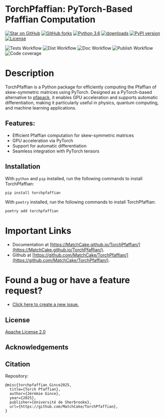 # TorchPfaffian: PyTorch-Based Pfaffian Computation

[![Star on GitHub](https://img.shields.io/github/stars/MatchCake/TorchPfaffian.svg?style=social)](https://github.com/MatchCake/TorchPfaffian/stargazers)
[![GitHub forks](https://img.shields.io/github/forks/MatchCake/TorchPfaffian?style=social)](https://github.com/MatchCake/TorchPfaffian/network/members)
[![Python 3.6](https://img.shields.io/badge/python-3.10-blue.svg)](https://www.python.org/downloads/release/python-310/)
[![downloads](https://img.shields.io/pypi/dm/MatchCake)](https://pypi.org/project/MatchCake)
[![PyPI version](https://img.shields.io/pypi/v/MatchCake)](https://pypi.org/project/MatchCake)
[![License](https://img.shields.io/badge/License-Apache_2.0-blue.svg)](LICENSE)

![Tests Workflow](https://github.com/MatchCake/TorchPfaffian/actions/workflows/tests.yml/badge.svg)
![Dist Workflow](https://github.com/MatchCake/TorchPfaffian/actions/workflows/build_dist.yml/badge.svg)
![Doc Workflow](https://github.com/MatchCake/TorchPfaffian/actions/workflows/docs.yml/badge.svg)
![Publish Workflow](https://github.com/MatchCake/TorchPfaffian/actions/workflows/publish.yml/badge.svg)
![Code coverage](https://raw.githubusercontent.com/MatchCake/TorchPfaffian/coverage-badge/coverage.svg)


# Description

TorchPfaffian is a Python package for efficiently computing the Pfaffian of skew-symmetric matrices using PyTorch. 
Designed as a PyTorch-based alternative to [pfapack](https://github.com/basnijholt/pfapack), it enables GPU 
acceleration and supports automatic differentiation, making it particularly useful in physics, quantum computing, 
and machine learning applications.  

## Features:
- Efficient Pfaffian computation for skew-symmetric matrices  
- GPU acceleration via PyTorch  
- Support for automatic differentiation  
- Seamless integration with PyTorch tensors  




## Installation

With `python` and `pip` installed, run the following commands to install TorchPfaffian:
```bash
pip install torchpfaffian
```

With `poetry` installed, run the following commands to install TorchPfaffian:
```bash
poetry add torchpfaffian
```


# Important Links
- Documentation at [https://MatchCake.github.io/TorchPfaffian/](https://MatchCake.github.io/TorchPfaffian/).
- Github at [https://github.com/MatchCake/TorchPfaffian/](https://github.com/MatchCake/TorchPfaffian/).




# Found a bug or have a feature request?
- [Click here to create a new issue.](https://github.com/MatchCake/TorchPfaffian/issues/new)


## License
[Apache License 2.0](LICENSE)

## Acknowledgements


## Citation
Repository:
```
@misc{torchpfaffian_Gince2025,
  title={Torch Pfaffian},
  author={Jérémie Gince},
  year={2025},
  publisher={Université de Sherbrooke},
  url={https://github.com/MatchCake/TorchPfaffian},
}
```
